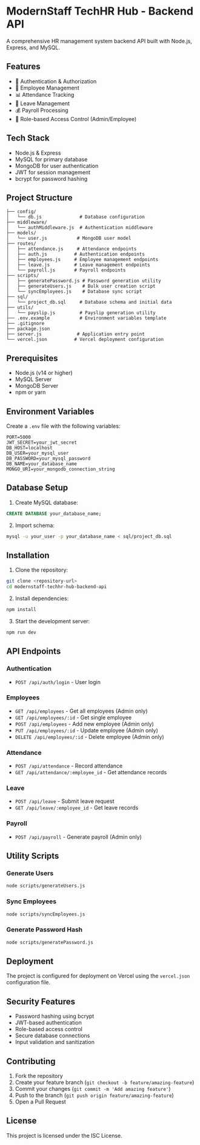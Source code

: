 # ModernStaff TechHR Hub - Backend API

A comprehensive HR management system backend API built with Node.js, Express, and MySQL.

## Features

- 👤 Authentication & Authorization
- 👥 Employee Management
- 📊 Attendance Tracking
- 📅 Leave Management
- 💰 Payroll Processing
- 🔐 Role-based Access Control (Admin/Employee)

## Tech Stack

- Node.js & Express
- MySQL for primary database
- MongoDB for user authentication
- JWT for session management
- bcrypt for password hashing

## Project Structure

```
├── config/
│   └── db.js              # Database configuration
├── middleware/
│   └── authMiddleware.js  # Authentication middleware
├── models/
│   └── user.js           # MongoDB user model
├── routes/
│   ├── attendance.js     # Attendance endpoints
│   ├── auth.js          # Authentication endpoints
│   ├── employees.js     # Employee management endpoints
│   ├── leave.js         # Leave management endpoints
│   └── payroll.js       # Payroll endpoints
├── scripts/
│   ├── generatePassword.js # Password generation utility
│   ├── generateUsers.js    # Bulk user creation script
│   └── syncEmployees.js    # Database sync script
├── sql/
│   └── project_db.sql     # Database schema and initial data
├── utils/
│   └── payslip.js         # Payslip generation utility
├── .env.example           # Environment variables template
├── .gitignore
├── package.json
├── server.js             # Application entry point
└── vercel.json          # Vercel deployment configuration
```

## Prerequisites

- Node.js (v14 or higher)
- MySQL Server
- MongoDB Server
- npm or yarn

## Environment Variables

Create a `.env` file with the following variables:

```
PORT=5000
JWT_SECRET=your_jwt_secret
DB_HOST=localhost
DB_USER=your_mysql_user
DB_PASSWORD=your_mysql_password
DB_NAME=your_database_name
MONGO_URI=your_mongodb_connection_string
```

## Database Setup

1. Create MySQL database:
```sql
CREATE DATABASE your_database_name;
```

2. Import schema:
```bash
mysql -u your_user -p your_database_name < sql/project_db.sql
```

## Installation

1. Clone the repository:
```bash
git clone <repository-url>
cd modernstaff-techhr-hub-backend-api
```

2. Install dependencies:
```bash
npm install
```

3. Start the development server:
```bash
npm run dev
```

## API Endpoints

### Authentication
- `POST /api/auth/login` - User login

### Employees
- `GET /api/employees` - Get all employees (Admin only)
- `GET /api/employees/:id` - Get single employee
- `POST /api/employees` - Add new employee (Admin only)
- `PUT /api/employees/:id` - Update employee (Admin only)
- `DELETE /api/employees/:id` - Delete employee (Admin only)

### Attendance
- `POST /api/attendance` - Record attendance
- `GET /api/attendance/:employee_id` - Get attendance records

### Leave
- `POST /api/leave` - Submit leave request
- `GET /api/leave/:employee_id` - Get leave records

### Payroll
- `POST /api/payroll` - Generate payroll (Admin only)

## Utility Scripts

### Generate Users
```bash
node scripts/generateUsers.js
```

### Sync Employees
```bash
node scripts/syncEmployees.js
```

### Generate Password Hash
```bash
node scripts/generatePassword.js
```

## Deployment

The project is configured for deployment on Vercel using the `vercel.json` configuration file.

## Security Features

- Password hashing using bcrypt
- JWT-based authentication
- Role-based access control
- Secure database connections
- Input validation and sanitization

## Contributing

1. Fork the repository
2. Create your feature branch (`git checkout -b feature/amazing-feature`)
3. Commit your changes (`git commit -m 'Add amazing feature'`)
4. Push to the branch (`git push origin feature/amazing-feature`)
5. Open a Pull Request

## License

This project is licensed under the ISC License.